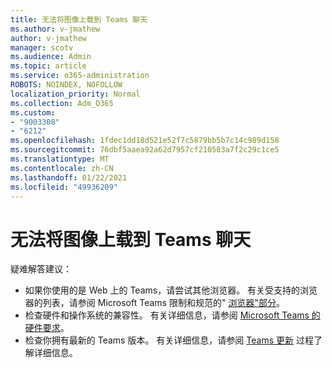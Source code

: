 ```yaml
---
title: 无法将图像上载到 Teams 聊天
ms.author: v-jmathew
author: v-jmathew
manager: scotv
ms.audience: Admin
ms.topic: article
ms.service: o365-administration
ROBOTS: NOINDEX, NOFOLLOW
localization_priority: Normal
ms.collection: Adm_O365
ms.custom:
- "9003308"
- "6212"
ms.openlocfilehash: 1fdec1dd18d521e52f7c5879bb5b7c14c989d158
ms.sourcegitcommit: 76dbf5aaea92a62d7957cf210583a7f2c29c1ce5
ms.translationtype: MT
ms.contentlocale: zh-CN
ms.lasthandoff: 01/22/2021
ms.locfileid: "49936209"
---
```

# <a name="cant-upload-an-image-to-a-teams-chat"></a>无法将图像上载到 Teams 聊天

疑难解答建议：

- 如果你使用的是 Web 上的 Teams，请尝试其他浏览器。 有关受支持的浏览器的列表，请参阅 Microsoft Teams 限制和规范的" [浏览器"部分](https://docs.microsoft.com/microsoftteams/limits-specifications-teams)。
- 检查硬件和操作系统的兼容性。 有关详细信息，请参阅 [Microsoft Teams 的硬件要求](https://docs.microsoft.com/microsoftteams/hardware-requirements-for-the-teams-app)。
- 检查你拥有最新的 Teams 版本。 有关详细信息，请参阅 [Teams 更新](https://docs.microsoft.com/microsoftteams/teams-client-update) 过程了解详细信息。
